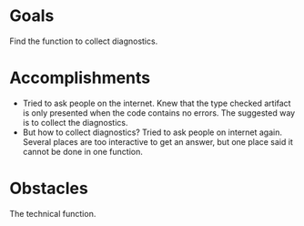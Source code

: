 # Goals

Find the function to collect diagnostics.

# Accomplishments

- Tried to ask people on the internet. Knew that the type checked artifact is only presented when the code contains no errors. The suggested way is to collect the diagnostics.
- But how to collect diagnostics? Tried to ask people on internet again. Several places are too interactive to get an answer, but one place said it cannot be done in one function.

# Obstacles

The technical function.